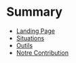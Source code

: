 # Summary

- [Landing Page](./landing_page.md)
- [Situations](./situations.md)
- [Outils](./outils.md)
- [Notre Contribution](./notre_contribution.md)
